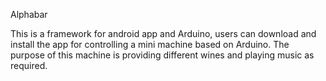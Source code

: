 Alphabar

This is a framework for android app and Arduino, users can download and install the app for controlling a mini machine based on Arduino. 
The purpose of this machine is providing different wines and playing music as required.

